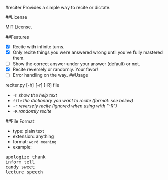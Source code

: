 #reciter
Provides a simple way to recite or dictate.

##License

MIT License.

##Features

- [x] Recite with infinite turns.
- [x] Only recite things you were answered wrong until you've fully mastered them.
- [ ] Show the correct answer under your answer (default) or not.
- [x] Recite reversely or randomly. Your favor!
- [ ] Error handling on the way.
##Usage

reciter.py [-h] [-r] [-R] file

* `-h` *show the help text*
* `file` *the dictionary you want to recite (format: see below)*
* `-r` *reversely recite (ignored when using with "-R")*
* `-R` *randomly recite*

##File Format

* type: plain text
* extension: anything
* format: `word meaning`
* example:
<pre>
apologize thank
inform tell
candy sweet
lecture speech
</pre>
